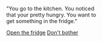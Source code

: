 "You go to the kitchen. You noticed  
that your pretty hungry. You want to  
get something in the fridge."

[Open the fridge](katismakinggames.md)
[Don't bother](livingroom.md)